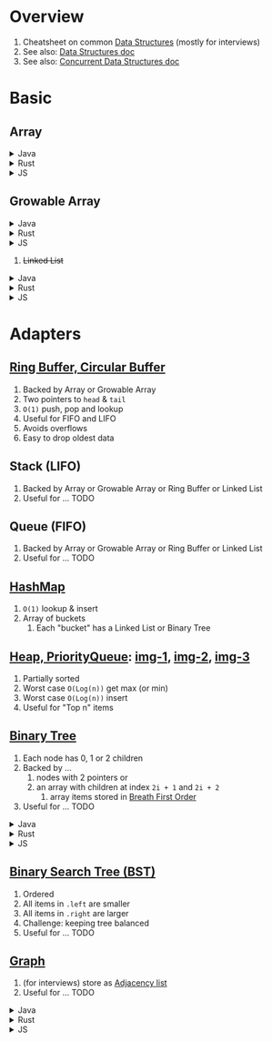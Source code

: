 # Overview
1. Cheatsheet on common [Data Structures](https://en.wikipedia.org/wiki/Abstract_data_type) (mostly for interviews)
1. See also: [Data Structures doc](./data-structures.md)
1. See also: [Concurrent Data Structures doc](./data-structures.concurrent.md)


# Basic

## Array

<details>
    <summary>Java</summary>

- [Java Spec](https://docs.oracle.com/javase/specs/jls/se8/html/jls-10.html)
- heap allocated, length is NOT part of the type

```java
// TODO
```

</details>

<details>
    <summary>Rust</summary>

- [Rust array doc](https://doc.rust-lang.org/std/primitive.array.html)
- known, fixed size at compile time, stack allocated

```rust
// TODO
```

</details>

<details>
    <summary>JS</summary>

- TODO
</details>


## Growable Array

<details>
    <summary>Java</summary>

- [`ArrayList`](https://docs.oracle.com/en/java/javase/22/docs/api/java.base/java/util/ArrayList.html)

```java
// TODO
```

</details>

<details>
    <summary>Rust</summary>

- [Rust `Vec`](https://doc.rust-lang.org/std/vec/struct.Vec.html)

```rust
// TODO
```

</details>

<details>
    <summary>JS</summary>

- TODO

</details>

1. ~~Linked List~~

<details>
    <summary>Java</summary>

```java
// TODO
```

</details>

<details>
    <summary>Rust</summary>

```rust
// TODO
```

</details>

<details>
    <summary>JS</summary>

```js
// TODO
```

</details>


# Adapters

## [Ring Buffer, Circular Buffer](https://en.wikipedia.org/wiki/Circular_buffer)
1. Backed by Array or Growable Array
1. Two pointers to `head` & `tail`
1. `O(1)` push, pop and lookup
1. Useful for FIFO and LIFO
1. Avoids overflows
1. Easy to drop oldest data


## Stack (LIFO)
1. Backed by Array or Growable Array or Ring Buffer or Linked List
1. Useful for ... TODO


## Queue (FIFO)
1. Backed by Array or Growable Array or Ring Buffer or Linked List
1. Useful for ... TODO


## [HashMap](https://en.wikipedia.org/wiki/Hash_table)
1. `O(1)` lookup & insert
1. Array of buckets
    1. Each "bucket" has a Linked List or Binary Tree


## [Heap, PriorityQueue](https://en.wikipedia.org/wiki/Heap_(data_structure)): [img-1](./diagrams/heap-1.png), [img-2](./diagrams/heap-2.png), [img-3](./diagrams/heap-3.png)
1. Partially sorted
1. Worst case `O(Log(n))` get max (or min)
1. Worst case `O(Log(n))` insert
1. Useful for "Top n" items


## [Binary Tree](https://en.wikipedia.org/wiki/Binary_tree)
1. Each node has 0, 1 or 2 children
1. Backed by ...
    1. nodes with 2 pointers or
    1. an array with children at index `2i + 1` and `2i + 2`
        1. array items stored in [Breath First Order](TODO)
1. Useful for ... TODO

<details>
    <summary>Java</summary>

```java
public class Node {
    int value;
    Node left;
    Node right;
}
```

</details>

<details>
    <summary>Rust</summary>

```rust
// TODO
```

</details>

<details>
    <summary>JS</summary>

```js
// TODO
```

</details>



## [Binary Search Tree (BST)](https://en.wikipedia.org/wiki/Binary_search_tree)
1. Ordered
1. All items in `.left` are smaller
1. All items in `.right` are larger
1. Challenge: keeping tree balanced
1. Useful for ... TODO


## [Graph](https://en.wikipedia.org/wiki/Adjacency_list)
1. (for interviews) store as [Adjacency list](https://en.wikipedia.org/wiki/Adjacency_list)
1. Useful for ... TODO

<details>
    <summary>Java</summary>
</details>

<details>
    <summary>Rust</summary>
</details>

<details>
    <summary>JS</summary>
</details>
